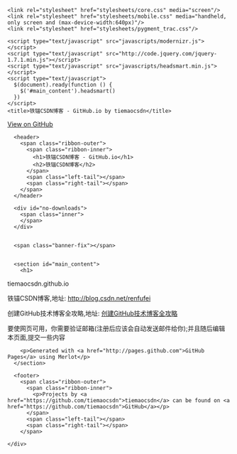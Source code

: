 <html>
  <head>
    <meta charset='utf-8'>
    <meta http-equiv="X-UA-Compatible" content="chrome=1">
    <meta name="viewport" content="width=640" />

    <link rel="stylesheet" href="stylesheets/core.css" media="screen"/>
    <link rel="stylesheet" href="stylesheets/mobile.css" media="handheld, only screen and (max-device-width:640px)"/>
    <link rel="stylesheet" href="stylesheets/pygment_trac.css"/>

    <script type="text/javascript" src="javascripts/modernizr.js"></script>
    <script type="text/javascript" src="http://code.jquery.com/jquery-1.7.1.min.js"></script>
    <script type="text/javascript" src="javascripts/headsmart.min.js"></script>
    <script type="text/javascript">
      $(document).ready(function () {
        $('#main_content').headsmart()
      })
    </script>
    <title>铁锚CSDN博客 - GitHub.io by tiemaocsdn</title>
  </head>

  <body>
    <a id="forkme_banner" href="https://github.com/tiemaocsdn">View on GitHub</a>
    <div class="shell">

      <header>
        <span class="ribbon-outer">
          <span class="ribbon-inner">
            <h1>铁锚CSDN博客 - GitHub.io</h1>
            <h2>铁锚CSDN博客</h2>
          </span>
          <span class="left-tail"></span>
          <span class="right-tail"></span>
        </span>
      </header>

      <div id="no-downloads">
        <span class="inner">
        </span>
      </div>


      <span class="banner-fix"></span>


      <section id="main_content">
        <h1>
<a name="tiemaocsdngithubio" class="anchor" href="#tiemaocsdngithubio"><span class="octicon octicon-link"></span></a>tiemaocsdn.github.io</h1>

<p>铁锚CSDN博客,地址: <a href="http://blog.csdn.net/renfufei">http://blog.csdn.net/renfufei</a></p>
<p>创建GitHub技术博客全攻略,地址: <a href="http://blog.csdn.net/renfufei/article/details/37725057">创建GitHub技术博客全攻略</a></p>
<p>要使网页可用，你需要验证邮箱(注册后应该会自动发送邮件给你);并且随后编辑本页面,提交一些内容</p>

        <p>Generated with <a href="http://pages.github.com">GitHub Pages</a> using Merlot</p>
      </section>

      <footer>
        <span class="ribbon-outer">
          <span class="ribbon-inner">
            <p>Projects by <a href="https://github.com/tiemaocsdn">tiemaocsdn</a> can be found on <a href="https://github.com/tiemaocsdn">GitHub</a></p>
          </span>
          <span class="left-tail"></span>
          <span class="right-tail"></span>
        </span>
<p>
<script type="text/javascript">var cnzz_protocol = (("https:" == document.location.protocol) ? " https://" : " http://");document.write(unescape("%3Cspan id='cnzz_stat_icon_1000461034'%3E%3C/span%3E%3Cscript src='" + cnzz_protocol + "s19.cnzz.com/z_stat.php%3Fid%3D1000461034%26online%3D1%26show%3Dline' type='text/javascript'%3E%3C/script%3E"));</script>
</p>
        <span class="octocat"></span>
      </footer>

    </div>

    
  </body>
</html>
